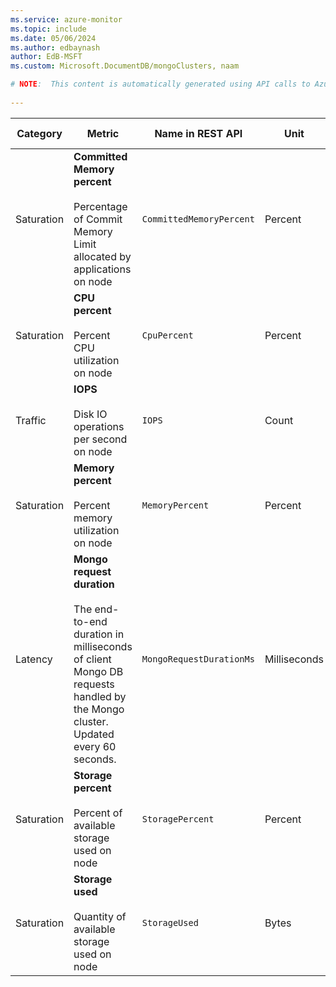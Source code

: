 ```yaml
---
ms.service: azure-monitor
ms.topic: include
ms.date: 05/06/2024
ms.author: edbaynash
author: EdB-MSFT
ms.custom: Microsoft.DocumentDB/mongoClusters, naam

# NOTE:  This content is automatically generated using API calls to Azure. Any edits made on these files will be overwritten in the next run of the script. 
 
---
```



|Category|Metric|Name in REST API|Unit|Aggregation|Dimensions|Time Grains|DS Export|
|---|---|---|---|---|---|---|---|
|Saturation|**Committed Memory percent**<br><br>Percentage of Commit Memory Limit allocated by applications on node |`CommittedMemoryPercent` |Percent |Average, Maximum, Minimum |`ServerName`|PT1M |No|
|Saturation|**CPU percent**<br><br>Percent CPU utilization on node |`CpuPercent` |Percent |Average, Maximum, Minimum |`ServerName`|PT1M |No|
|Traffic|**IOPS**<br><br>Disk IO operations per second on node |`IOPS` |Count |Average, Maximum, Minimum |`ServerName`|PT1M |Yes|
|Saturation|**Memory percent**<br><br>Percent memory utilization on node |`MemoryPercent` |Percent |Average, Maximum, Minimum |`ServerName`|PT1M |No|
|Latency|**Mongo request duration**<br><br>The end-to-end duration in milliseconds of client Mongo DB requests handled by the Mongo cluster. Updated every 60 seconds. |`MongoRequestDurationMs` |Milliseconds |Average, Count, Maximum, Minimum, Total |`Authentication`, `CollectionName`, `DatabaseName`, `ErrorCode`, `Operation`, `Protocol`, `ServerName`, `StatusCode`, `StatusCodeClass`, `StatusText`|PT1M |Yes|
|Saturation|**Storage percent**<br><br>Percent of available storage used on node |`StoragePercent` |Percent |Average, Maximum, Minimum |`ServerName`|PT1M |No|
|Saturation|**Storage used**<br><br>Quantity of available storage used on node |`StorageUsed` |Bytes |Average, Maximum, Minimum |`ServerName`|PT1M |No|